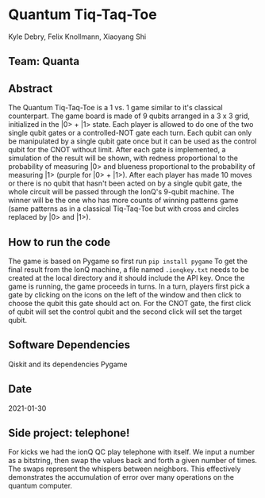 # Quantum Tiq-Taq-Toe
Kyle Debry, Felix Knollmann, Xiaoyang Shi


## Team: Quanta

## Abstract
The Quantum Tiq-Taq-Toe is a 1 vs. 1 game similar to it's classical counterpart. The game board is made of 9 qubits arranged in a 3 x 3 grid, initialized in the |0> + |1> state. Each player is allowed to do one of the two single qubit gates or a controlled-NOT gate each turn. Each qubit can only be manipulated by a single qubit gate once but it can be used as the control qubit for the CNOT without limit. After each gate is implemented, a simulation of the result will be shown, with redness proportional to the probability of measuring |0> and blueness proportional to the probability of measuring |1> (purple for |0> + |1>). After each player has made 10 moves or there is no qubit that hasn't been acted on by a single qubit gate, the whole circuit will be passed through the IonQ's 9-qubit machine. The winner will be the one who has more counts of winning patterns game (same patterns as in a classical Tiq-Taq-Toe but with cross and circles replaced by |0> and |1>).  

## How to run the code
The game is based on Pygame so first run
`pip install pygame`
To get the final result from the IonQ machine, a file named `.ionqkey.txt` needs to be created at the local directory and it should include the API key.
Once the game is running, the game proceeds in turns. In a turn, players first pick a gate by clicking on the icons on the left of the window and then click to choose the qubit this gate should act on. For the CNOT gate, the first click of qubit will set the control qubit and the second click will set the target qubit.


## Software Dependencies
Qiskit and its dependencies
Pygame

## Date
2021-01-30


## Side project: telephone!
For kicks we had the ionQ QC play telephone with itself. We input a number as a bitstring, then swap the values back and forth a given number of times. The swaps represent the whispers between neighbors. This effectively demonstrates the accumulation of error over many operations on the quantum computer.
